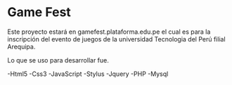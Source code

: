 Game Fest
========

Este proyecto estará en gamefest.plataforma.edu.pe el cual es para la inscripción del evento de juegos de la universidad Tecnologia del Perú filial Arequipa.

Lo que se uso para desarrollar fue.

-Html5
-Css3
-JavaScript
-Stylus
-Jquery
-PHP
-Mysql
